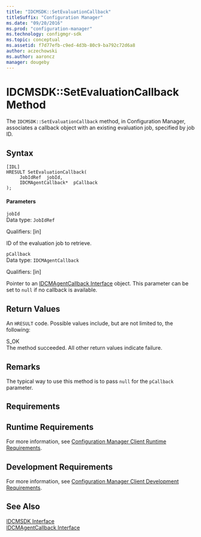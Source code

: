 ```yaml
---
title: "IDCMSDK::SetEvaluationCallback"
titleSuffix: "Configuration Manager"
ms.date: "09/20/2016"
ms.prod: "configuration-manager"
ms.technology: configmgr-sdk
ms.topic: conceptual
ms.assetid: f7d77efb-c9ed-4d3b-80c9-ba792c72d6a8
author: aczechowski
ms.author: aaroncz
manager: dougeby
---
```

# IDCMSDK::SetEvaluationCallback Method
The `IDCMSDK::SetEvaluationCallback` method, in Configuration Manager, associates a callback object with an existing evaluation job, specified by job ID.  

## Syntax  

```  
[IDL]  
HRESULT SetEvaluationCallback(  
     JobIdRef  jobId,  
     IDCMAgentCallback*  pCallback  
);  
```  

#### Parameters  
 `jobId`  
 Data type: `JobIdRef`  

 Qualifiers: [in]  

 ID of the evaluation job to retrieve.  

 `pCallback`  
 Data type: `IDCMAgentCallback`  

 Qualifiers: [in]  

 Pointer to an [IDCMAgentCallback Interface](../../../../../develop/reference/core/clients/client-classes/idcmagentcallback-interface.md) object. This parameter can be set to `null` if no callback is available.  

## Return Values  
 An `HRESULT` code. Possible values include, but are not limited to, the following:  

 S_OK  
 The method succeeded. All other return values indicate failure.  

## Remarks  
 The typical way to use this method is to pass `null` for the `pCallback` parameter.  

## Requirements  

## Runtime Requirements  
 For more information, see [Configuration Manager Client Runtime Requirements](../../../../../develop/core/reqs/client-runtime-requirements.md).  

## Development Requirements  
 For more information, see [Configuration Manager Client Development Requirements](../../../../../develop/core/reqs/client-development-requirements.md).  

## See Also  
 [IDCMSDK Interface](../../../../../develop/reference/core/clients/client-classes/idcmsdk-interface.md)   
 [IDCMAgentCallback Interface](../../../../../develop/reference/core/clients/client-classes/idcmagentcallback-interface.md)
